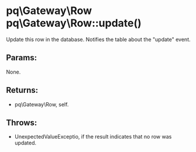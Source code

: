 # pq\Gateway\Row pq\Gateway\Row::update()

Update this row in the database.
Notifies the table about the "update" event.

## Params:

None.

## Returns:

* pq\Gateway\Row, self.

## Throws:

* UnexpectedValueExceptio, if the result indicates that no row was updated.
